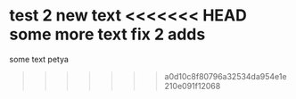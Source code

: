 test 2
new text
<<<<<<< HEAD
some more text
fix 2 adds
=======
some text petya
>>>>>>> a0d10c8f80796a32534da954e1e210e091f12068

